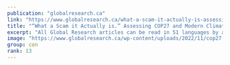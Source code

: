 ```yaml
---
publication: "globalresearch.ca"
link: "https://www.globalresearch.ca/what-a-scam-it-actually-is-assessing-cop27-and-modern-climate-activism/5799585"
title: "“What a Scam it Actually is.” Assessing COP27 and Modern Climate Activism - Global Research"
excerpt: "All Global Research articles can be read in 51 languages by activating the “Translate Website” drop down menu on the top banner of our home page (Desktop version). Visit and follow us on Instagram at "
image: "https://www.globalresearch.ca/wp-content/uploads/2022/11/cop27.jpg"
group: con
rank: 13
---
```

